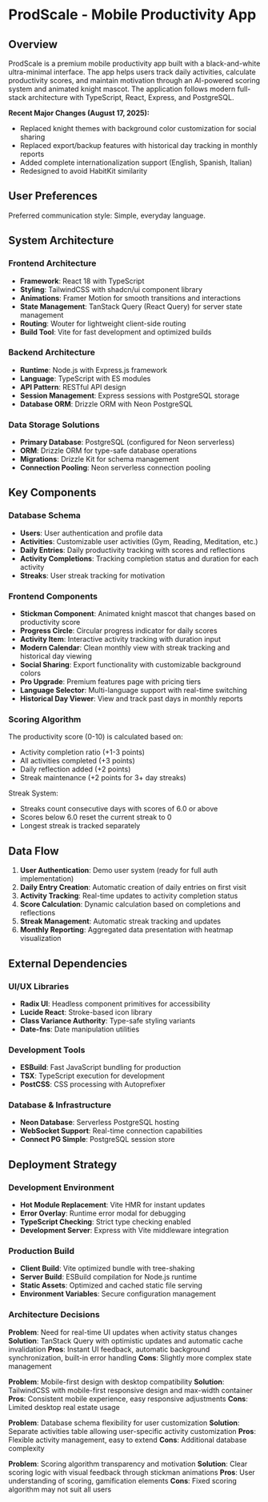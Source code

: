# ProdScale - Mobile Productivity App

## Overview

ProdScale is a premium mobile productivity app built with a black-and-white ultra-minimal interface. The app helps users track daily activities, calculate productivity scores, and maintain motivation through an AI-powered scoring system and animated knight mascot. The application follows modern full-stack architecture with TypeScript, React, Express, and PostgreSQL.

**Recent Major Changes (August 17, 2025):**
- Replaced knight themes with background color customization for social sharing
- Replaced export/backup features with historical day tracking in monthly reports
- Added complete internationalization support (English, Spanish, Italian)
- Redesigned to avoid HabitKit similarity

## User Preferences

Preferred communication style: Simple, everyday language.

## System Architecture

### Frontend Architecture
- **Framework**: React 18 with TypeScript
- **Styling**: TailwindCSS with shadcn/ui component library
- **Animations**: Framer Motion for smooth transitions and interactions
- **State Management**: TanStack Query (React Query) for server state management
- **Routing**: Wouter for lightweight client-side routing
- **Build Tool**: Vite for fast development and optimized builds

### Backend Architecture
- **Runtime**: Node.js with Express.js framework
- **Language**: TypeScript with ES modules
- **API Pattern**: RESTful API design
- **Session Management**: Express sessions with PostgreSQL storage
- **Database ORM**: Drizzle ORM with Neon PostgreSQL

### Data Storage Solutions
- **Primary Database**: PostgreSQL (configured for Neon serverless)
- **ORM**: Drizzle ORM for type-safe database operations
- **Migrations**: Drizzle Kit for schema management
- **Connection Pooling**: Neon serverless connection pooling

## Key Components

### Database Schema
- **Users**: User authentication and profile data
- **Activities**: Customizable user activities (Gym, Reading, Meditation, etc.)
- **Daily Entries**: Daily productivity tracking with scores and reflections
- **Activity Completions**: Tracking completion status and duration for each activity
- **Streaks**: User streak tracking for motivation

### Frontend Components
- **Stickman Component**: Animated knight mascot that changes based on productivity score
- **Progress Circle**: Circular progress indicator for daily scores
- **Activity Item**: Interactive activity tracking with duration input
- **Modern Calendar**: Clean monthly view with streak tracking and historical day viewing
- **Social Sharing**: Export functionality with customizable background colors
- **Pro Upgrade**: Premium features page with pricing tiers
- **Language Selector**: Multi-language support with real-time switching
- **Historical Day Viewer**: View and track past days in monthly reports

### Scoring Algorithm
The productivity score (0-10) is calculated based on:
- Activity completion ratio (+1-3 points)
- All activities completed (+3 points)
- Daily reflection added (+2 points)
- Streak maintenance (+2 points for 3+ day streaks)

Streak System:
- Streaks count consecutive days with scores of 6.0 or above
- Scores below 6.0 reset the current streak to 0
- Longest streak is tracked separately

## Data Flow

1. **User Authentication**: Demo user system (ready for full auth implementation)
2. **Daily Entry Creation**: Automatic creation of daily entries on first visit
3. **Activity Tracking**: Real-time updates to activity completion status
4. **Score Calculation**: Dynamic calculation based on completions and reflections
5. **Streak Management**: Automatic streak tracking and updates
6. **Monthly Reporting**: Aggregated data presentation with heatmap visualization

## External Dependencies

### UI/UX Libraries
- **Radix UI**: Headless component primitives for accessibility
- **Lucide React**: Stroke-based icon library
- **Class Variance Authority**: Type-safe styling variants
- **Date-fns**: Date manipulation utilities

### Development Tools
- **ESBuild**: Fast JavaScript bundling for production
- **TSX**: TypeScript execution for development
- **PostCSS**: CSS processing with Autoprefixer

### Database & Infrastructure
- **Neon Database**: Serverless PostgreSQL hosting
- **WebSocket Support**: Real-time connection capabilities
- **Connect PG Simple**: PostgreSQL session store

## Deployment Strategy

### Development Environment
- **Hot Module Replacement**: Vite HMR for instant updates
- **Error Overlay**: Runtime error modal for debugging
- **TypeScript Checking**: Strict type checking enabled
- **Development Server**: Express with Vite middleware integration

### Production Build
- **Client Build**: Vite optimized bundle with tree-shaking
- **Server Build**: ESBuild compilation for Node.js runtime
- **Static Assets**: Optimized and cached static file serving
- **Environment Variables**: Secure configuration management

### Architecture Decisions

**Problem**: Need for real-time UI updates when activity status changes
**Solution**: TanStack Query with optimistic updates and automatic cache invalidation
**Pros**: Instant UI feedback, automatic background synchronization, built-in error handling
**Cons**: Slightly more complex state management

**Problem**: Mobile-first design with desktop compatibility
**Solution**: TailwindCSS with mobile-first responsive design and max-width container
**Pros**: Consistent mobile experience, easy responsive adjustments
**Cons**: Limited desktop real estate usage

**Problem**: Database schema flexibility for user customization
**Solution**: Separate activities table allowing user-specific activity customization
**Pros**: Flexible activity management, easy to extend
**Cons**: Additional database complexity

**Problem**: Scoring algorithm transparency and motivation
**Solution**: Clear scoring logic with visual feedback through stickman animations
**Pros**: User understanding of scoring, gamification elements
**Cons**: Fixed scoring algorithm may not suit all users